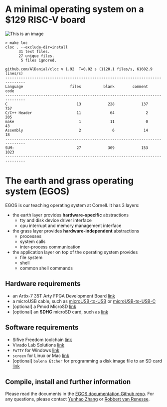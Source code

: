 # A minimal operating system on a $129 RISC-V board

![This is an image](https://dolobyte.net/print/egos-riscv.jpg)

```shell
> make loc
cloc . --exclude-dir=install
      31 text files.
      27 unique files.                              
       5 files ignored.

github.com/AlDanial/cloc v 1.92  T=0.02 s (1120.1 files/s, 61602.9 lines/s)
-------------------------------------------------------------------------------
Language                     files          blank        comment           code
-------------------------------------------------------------------------------
C                               13            228            137            757
C/C++ Header                    11             64              2            205
make                             1             11              0             43
Assembly                         2              6             14             18
-------------------------------------------------------------------------------
SUM:                            27            309            153           1023
-------------------------------------------------------------------------------
```
# The earth and grass operating system (EGOS)

EGOS is our teaching operating system at Cornell. It has 3 layers: 
* the earth layer provides **hardware-specific** abstractions
    * tty and disk device driver interface
    * cpu interrupt and memory management interface
* the grass layer provides **hardware-independent** abstractions
    * processes
    * system calls
    * inter-process communication
* the application layer on top of the operating system provides
    * file system
    * shell
    * common shell commands

## Hardware requirements
* an Artix-7 35T Arty FPGA Development Board [link](https://digilent.com/shop/arty-a7-artix-7-fpga-development-board/)
* a microUSB cable, such as [microUSB-to-USB](https://www.amazon.com/CableCreation-Charging-Shielded-Charger-Compatible/dp/B07CKXQ9NB?ref_=ast_sto_dp&th=1&psc=1) or [microUSB-to-USB-C](https://www.amazon.com/dp/B0744BKDRD?psc=1&ref=ppx_yo2_dt_b_product_details)
* [optional] a Pmod MicroSD [link](https://digilent.com/reference/pmod/pmodmicrosd/start?redirect=1)
* [optional] an **SDHC** microSD card, such as [link](https://www.amazon.com/dp/B089DPCJS1?psc=1&ref=ppx_yo2_dt_b_product_details)

## Software requirements
* Sifive Freedom toolchain [link](https://github.com/sifive/freedom-tools/releases/tag/v2020.04.0-Toolchain.Only)
* Vivado Lab Solutions [link](https://www.xilinx.com/support/download.html)
* `PuTTY` for Windows [link](https://www.putty.org/)
* `screen` for Linux or Mac [link](https://linux.die.net/man/1/screen)
* [optional] `balena Etcher` for programming a disk image file to an SD card [link](https://www.balena.io/etcher/)

## Compile, install and further information
Please read the documents in the [EGOS documentation Github repo](). 
For any questions, please contact [Yunhao Zhang](https://dolobyte.net/) or [Robbert van Renesse](https://www.cs.cornell.edu/home/rvr/).

